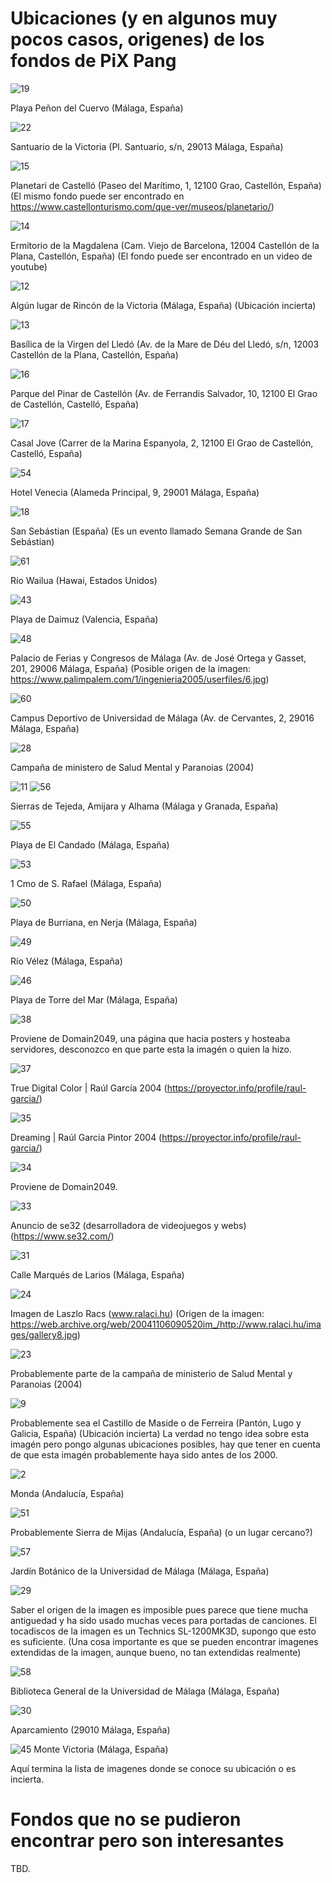 # Ubicaciones (y en algunos muy pocos casos, origenes) de los fondos de PiX Pang

![19](https://user-images.githubusercontent.com/78988582/190262990-b155028f-851a-4fac-9257-23718c1f6fc4.jpg)

Playa Peñon del Cuervo (Málaga, España)

![22](https://user-images.githubusercontent.com/78988582/190263031-8ef91b75-30a1-42fa-9cd8-6750638780f7.jpg)

Santuario de la Victoria (Pl. Santuario, s/n, 29013 Málaga, España)

![15](https://user-images.githubusercontent.com/78988582/190263064-13ff5741-73f8-4f52-a42a-42bda6100b2d.jpg)

Planetari de Castelló (Paseo del Marítimo, 1, 12100 Grao, Castellón, España) (El mismo fondo puede ser encontrado en https://www.castellonturismo.com/que-ver/museos/planetario/)

![14](https://user-images.githubusercontent.com/78988582/190263267-1c0bb23e-9c3c-4e58-ac24-fc4d1b620763.jpg)

Ermitorio de la Magdalena (Cam. Viejo de Barcelona, 12004 Castellón de la Plana, Castellón, España) (El fondo puede ser encontrado en un video de youtube)

![12](https://user-images.githubusercontent.com/78988582/190263324-81fb3616-3186-4668-b8d6-b02f29eff865.jpg)

Algún lugar de Rincón de la Victoria (Málaga, España) (Ubicación incierta)

![13](https://user-images.githubusercontent.com/78988582/190263358-e23b2d55-eb45-4f3a-aa5a-552f0d17805d.jpg)

Basílica de la Virgen del Lledó (Av. de la Mare de Déu del Lledó, s/n, 12003 Castellón de la Plana, Castellón, España)

![16](https://user-images.githubusercontent.com/78988582/190263383-8ca22645-1f87-44c5-9142-f56639f49073.jpg)

Parque del Pinar de Castellón (Av. de Ferrandis Salvador, 10, 12100 El Grao de Castellón, Castelló, España)

![17](https://user-images.githubusercontent.com/78988582/190263403-ebc3972c-ab20-4a53-aa67-b6e46dc52a33.jpg)

Casal Jove (Carrer de la Marina Espanyola, 2, 12100 El Grao de Castellón, Castelló, España)

![54](https://user-images.githubusercontent.com/78988582/190263586-92f51707-9293-42d5-817e-a46cb09f580a.jpg)

Hotel Venecia (Alameda Principal, 9, 29001 Málaga, España)

![18](https://user-images.githubusercontent.com/78988582/190263614-8a53c554-82a2-4971-a9e8-67d32ade9c39.jpg)

San Sebástian (España) (Es un evento llamado Semana Grande de San Sebástian)

![61](https://user-images.githubusercontent.com/78988582/190263657-6f731298-b73a-40d1-a2d8-5478ac80adb7.jpg)

Río Wailua (Hawai, Estados Unidos)

![43](https://user-images.githubusercontent.com/78988582/190263689-35f1bc95-dd1d-4a95-9936-bc9c0d4b3707.jpg)

Playa de Daimuz (Valencia, España)

![48](https://user-images.githubusercontent.com/78988582/190263725-ba10d989-8fd8-4332-a760-f667105acc3e.jpg)

Palacio de Ferias y Congresos de Málaga (Av. de José Ortega y Gasset, 201, 29006 Málaga, España) (Posible origen de la imagen: https://www.palimpalem.com/1/ingenieria2005/userfiles/6.jpg)

![60](https://user-images.githubusercontent.com/78988582/190263781-3c2e2ff3-3696-410a-8ae3-4605da64a688.jpg)

Campus Deportivo de Universidad de Málaga (Av. de Cervantes, 2, 29016 Málaga, España)

![28](https://user-images.githubusercontent.com/78988582/190263824-33da7003-f605-4137-a8af-24471ba4a078.jpg)

Campaña de ministero de Salud Mental y Paranoias (2004)

![11](https://user-images.githubusercontent.com/78988582/190263855-d67891cd-ea79-4400-bc62-46604351a7e6.jpg)
![56](https://user-images.githubusercontent.com/78988582/190263968-38dd9d0e-4732-4409-9814-d28e502d1929.jpg)

Sierras de Tejeda, Amijara y Alhama (Málaga y Granada, España)

![55](https://user-images.githubusercontent.com/78988582/190263999-78b02780-b8a9-4530-b785-27d8d7e56f98.jpg)

Playa de El Candado (Málaga, España)

![53](https://user-images.githubusercontent.com/78988582/190264026-1daa9115-ea9a-43a5-b0ed-1a627dc0f687.jpg)

1 Cmo de S. Rafael (Málaga, España)

![50](https://user-images.githubusercontent.com/78988582/190264059-11d570a8-aea8-4e84-83f2-40e8d478c3c3.jpg)

Playa de Burriana, en Nerja (Málaga, España)

![49](https://user-images.githubusercontent.com/78988582/190264140-24c954c6-4e92-4122-bc86-eb3d4a8136bb.jpg)

Río Vélez (Málaga, España)

![46](https://user-images.githubusercontent.com/78988582/190264152-a107318f-2570-4508-ba5b-3fdecd7dd43e.jpg)

Playa de Torre del Mar (Málaga, España)

![38](https://user-images.githubusercontent.com/78988582/190264182-daede828-1ed7-4044-bfbb-b4daa315367e.jpg)

Proviene de Domain2049, una página que hacia posters y hosteaba servidores, desconozco en que parte esta la imagén o quien la hizo.

![37](https://user-images.githubusercontent.com/78988582/190264417-f3f31f77-748a-47f7-b6b5-073869512f7f.jpg)

True Digital Color | Raúl García 2004 (https://proyector.info/profile/raul-garcia/)

![35](https://user-images.githubusercontent.com/78988582/190264442-43056579-0249-46c2-b67a-c84145f8b5b2.jpg)

Dreaming | Raúl Garcia Pintor 2004 (https://proyector.info/profile/raul-garcia/)

![34](https://user-images.githubusercontent.com/78988582/190264478-8a022c10-c7ff-460a-ba47-02c4adeba0b2.jpg)

Proviene de Domain2049.

![33](https://user-images.githubusercontent.com/78988582/190264517-83e71544-328c-49e3-ba08-421b3b5f8806.jpg)

Anuncio de se32 (desarrolladora de videojuegos y webs) (https://www.se32.com/)

![31](https://user-images.githubusercontent.com/78988582/190264551-f3ef4c74-3161-4464-b5b7-8f50b629d60d.jpg)

Calle Marqués de Larios (Málaga, España)

![24](https://user-images.githubusercontent.com/78988582/190264605-f7a5eea9-2ca4-4e58-a0ff-f1296cecf324.jpg)

Imagen de Laszlo Racs (www.ralaci.hu) (Origen de la imagen: https://web.archive.org/web/20041106090520im_/http://www.ralaci.hu/images/gallery8.jpg)

![23](https://user-images.githubusercontent.com/78988582/190264697-b6483e58-a38f-4afc-90c6-35f1f18bf205.jpg)

Probablemente parte de la campaña de ministerio de Salud Mental y Paranoias (2004)

![9](https://user-images.githubusercontent.com/78988582/190264720-3f9d0fac-0d25-486c-bae9-170270a7f390.jpg)

Probablemente sea el Castillo de Maside o de Ferreira (Pantón, Lugo y Galicia, España) (Ubicación incierta)
La verdad no tengo idea sobre esta imagén pero pongo algunas ubicaciones posibles, hay que tener en cuenta de que esta imagén probablemente haya sido antes de los 2000.

![2](https://user-images.githubusercontent.com/78988582/190264879-f5b7fbc0-6389-41bc-8ff3-35ca10727667.jpg)

Monda (Andalucía, España)

![51](https://user-images.githubusercontent.com/78988582/190265189-1133f96f-a445-419e-987a-ed1b8ff91879.jpg)

Probablemente Sierra de Mijas (Andalucía, España) (o un lugar cercano?)

![57](https://user-images.githubusercontent.com/78988582/190932596-b41f47ef-8e38-444c-88b8-9176452fd85e.jpg)

Jardín Botánico de la Universidad de Málaga (Málaga, España)

![29](https://user-images.githubusercontent.com/78988582/191626526-2d1f7a3c-abc7-451b-8567-2590bc88657d.jpg)

Saber el origen de la imagen es imposible pues parece que tiene mucha antiguedad y ha sido usado muchas veces para portadas de canciones. 
El tocadiscos de la imagen es un Technics SL-1200MK3D, supongo que esto es suficiente.
(Una cosa importante es que se pueden encontrar imagenes extendidas de la imagen, aunque bueno, no tan extendidas realmente)

![58](https://user-images.githubusercontent.com/78988582/191627372-cab0524b-3acb-434a-8478-8f27d9819f27.jpg)

Biblioteca General de la Universidad de Málaga (Málaga, España)

![30](https://user-images.githubusercontent.com/78988582/191628254-2f3e2118-a856-491a-8b36-d0590bf8fbee.jpg)

Aparcamiento (29010 Málaga, España)

![45](https://user-images.githubusercontent.com/78988582/192046849-f81b6f89-958b-4ac6-9e0d-6349811d11cb.jpg)
Monte Victoria (Málaga, España)

Aquí termina la lista de imagenes donde se conoce su ubicación o es incierta.

# Fondos que no se pudieron encontrar pero son interesantes

TBD.
